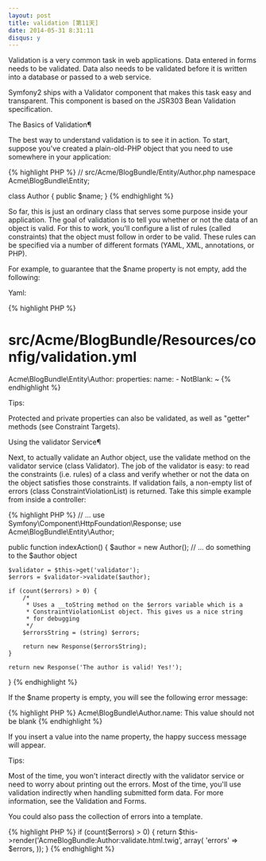 ```yaml
---
layout: post
title: validation [第11天]
date: 2014-05-31 8:31:11
disqus: y
---
```


Validation is a very common task in web applications. Data entered in forms needs to be validated. Data also needs to be validated before it is written into a database or passed to a web service.

Symfony2 ships with a Validator component that makes this task easy and transparent. This component is based on the JSR303 Bean Validation specification.

The Basics of Validation¶

The best way to understand validation is to see it in action. To start, suppose you've created a plain-old-PHP object that you need to use somewhere in your application:

{% highlight PHP %}
// src/Acme/BlogBundle/Entity/Author.php
namespace Acme\BlogBundle\Entity;

class Author
{
    public $name;
}
{% endhighlight %}

So far, this is just an ordinary class that serves some purpose inside your application. The goal of validation is to tell you whether or not the data of an object is valid. For this to work, you'll configure a list of rules (called constraints) that the object must follow in order to be valid. These rules can be specified via a number of different formats (YAML, XML, annotations, or PHP).

For example, to guarantee that the $name property is not empty, add the following:

Yaml:

{% highlight PHP %}
# src/Acme/BlogBundle/Resources/config/validation.yml
Acme\BlogBundle\Entity\Author:
    properties:
        name:
            - NotBlank: ~
{% endhighlight %}

Tips:

Protected and private properties can also be validated, as well as "getter" methods (see Constraint Targets).

Using the validator Service¶

Next, to actually validate an Author object, use the validate method on the validator service (class Validator). The job of the validator is easy: to read the constraints (i.e. rules) of a class and verify whether or not the data on the object satisfies those constraints. If validation fails, a non-empty list of errors (class ConstraintViolationList) is returned. Take this simple example from inside a controller:

{% highlight PHP %}
// ...
use Symfony\Component\HttpFoundation\Response;
use Acme\BlogBundle\Entity\Author;

public function indexAction()
{
    $author = new Author();
    // ... do something to the $author object

    $validator = $this->get('validator');
    $errors = $validator->validate($author);

    if (count($errors) > 0) {
        /*
         * Uses a __toString method on the $errors variable which is a
         * ConstraintViolationList object. This gives us a nice string
         * for debugging
         */
        $errorsString = (string) $errors;

        return new Response($errorsString);
    }

    return new Response('The author is valid! Yes!');
}
{% endhighlight %}

If the $name property is empty, you will see the following error message:

{% highlight PHP %}
Acme\BlogBundle\Author.name:
    This value should not be blank
{% endhighlight %}

If you insert a value into the name property, the happy success message will appear.

Tips:

Most of the time, you won't interact directly with the validator service or need to worry about printing out the errors. Most of the time, you'll use validation indirectly when handling submitted form data. For more information, see the Validation and Forms.

You could also pass the collection of errors into a template.

{% highlight PHP %}
if (count($errors) > 0) {
    return $this->render('AcmeBlogBundle:Author:validate.html.twig', array(
        'errors' => $errors,
    ));
}
{% endhighlight %}







